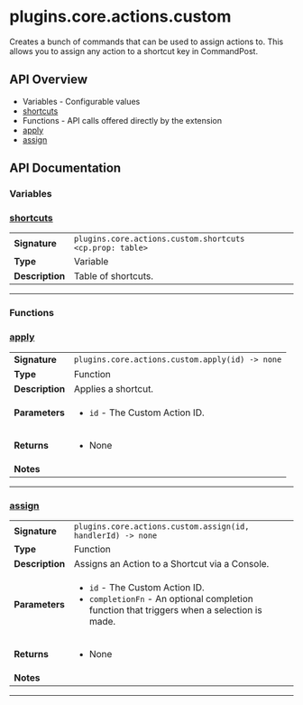 # plugins.core.actions.custom

Creates a bunch of commands that can be used to assign actions to.
This allows you to assign any action to a shortcut key in CommandPost.

## API Overview
* Variables - Configurable values
 * [shortcuts](#shortcuts)
* Functions - API calls offered directly by the extension
 * [apply](#apply)
 * [assign](#assign)

## API Documentation

### Variables


### [shortcuts](#shortcuts)

|                                             |                                                                                     |
| --------------------------------------------|-------------------------------------------------------------------------------------|
| **Signature**                               | `plugins.core.actions.custom.shortcuts <cp.prop: table>`                                                                    |
| **Type**                                    | Variable                                                                     |
| **Description**                             | Table of shortcuts.                                                                     |

---
### Functions


### [apply](#apply)

|                                             |                                                                                     |
| --------------------------------------------|-------------------------------------------------------------------------------------|
| **Signature**                               | `plugins.core.actions.custom.apply(id) -> none`                                                                    |
| **Type**                                    | Function                                                                     |
| **Description**                             | Applies a shortcut.                                                                     |
| **Parameters**                              | <ul><li>`id` - The Custom Action ID.</li></ul> |
| **Returns**                                 | <ul><li>None</li></ul>          |
| **Notes**                                   | <ul></ul>                |

---

### [assign](#assign)

|                                             |                                                                                     |
| --------------------------------------------|-------------------------------------------------------------------------------------|
| **Signature**                               | `plugins.core.actions.custom.assign(id, handlerId) -> none`                                                                    |
| **Type**                                    | Function                                                                     |
| **Description**                             | Assigns an Action to a Shortcut via a Console.                                                                     |
| **Parameters**                              | <ul><li>`id` - The Custom Action ID.</li><li>`completionFn` - An optional completion function that triggers when a selection is made.</li></ul> |
| **Returns**                                 | <ul><li>None</li></ul>          |
| **Notes**                                   | <ul></ul>                |

---
